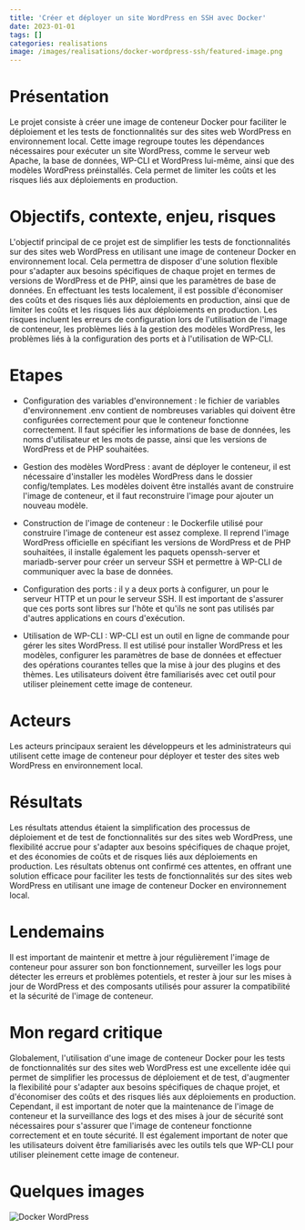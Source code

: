 ```yaml
---
title: 'Créer et déployer un site WordPress en SSH avec Docker'
date: 2023-01-01
tags: []
categories: realisations
image: /images/realisations/docker-wordpress-ssh/featured-image.png
---
```


# Présentation

Le projet consiste à créer une image de conteneur Docker pour faciliter le déploiement et les tests de fonctionnalités sur des sites web WordPress en environnement local. Cette image regroupe toutes les dépendances nécessaires pour exécuter un site WordPress, comme le serveur web Apache, la base de données, WP-CLI et WordPress lui-même, ainsi que des modèles WordPress préinstallés. Cela permet de limiter les coûts et les risques liés aux déploiements en production.

# Objectifs, contexte, enjeu, risques

L'objectif principal de ce projet est de simplifier les tests de fonctionnalités sur des sites web WordPress en utilisant une image de conteneur Docker en environnement local. Cela permettra de disposer d'une solution flexible pour s'adapter aux besoins spécifiques de chaque projet en termes de versions de WordPress et de PHP, ainsi que les paramètres de base de données. En effectuant les tests localement, il est possible d'économiser des coûts et des risques liés aux déploiements en production, ainsi que de limiter les coûts et les risques liés aux déploiements en production. Les risques incluent les erreurs de configuration lors de l'utilisation de l'image de conteneur, les problèmes liés à la gestion des modèles WordPress, les problèmes liés à la configuration des ports et à l'utilisation de WP-CLI.

# Etapes

- Configuration des variables d'environnement : le fichier de variables d'environnement .env contient de nombreuses variables qui doivent être configurées correctement pour que le conteneur fonctionne correctement. Il faut spécifier les informations de base de données, les noms d'utilisateur et les mots de passe, ainsi que les versions de WordPress et de PHP souhaitées.

- Gestion des modèles WordPress : avant de déployer le conteneur, il est nécessaire d'installer les modèles WordPress dans le dossier config/templates. Les modèles doivent être installés avant de construire l'image de conteneur, et il faut reconstruire l'image pour ajouter un nouveau modèle.

- Construction de l'image de conteneur : le Dockerfile utilisé pour construire l'image de conteneur est assez complexe. Il reprend l'image WordPress officielle en spécifiant les versions de WordPress et de PHP souhaitées, il installe également les paquets openssh-server et mariadb-server pour créer un serveur SSH et permettre à WP-CLI de communiquer avec la base de données.

- Configuration des ports : il y a deux ports à configurer, un pour le serveur HTTP et un pour le serveur SSH. Il est important de s'assurer que ces ports sont libres sur l'hôte et qu'ils ne sont pas utilisés par d'autres applications en cours d'exécution.

- Utilisation de WP-CLI : WP-CLI est un outil en ligne de commande pour gérer les sites WordPress. Il est utilisé pour installer WordPress et les modèles, configurer les paramètres de base de données et effectuer des opérations courantes telles que la mise à jour des plugins et des thèmes. Les utilisateurs doivent être familiarisés avec cet outil pour utiliser pleinement cette image de conteneur.

# Acteurs

Les acteurs principaux seraient les développeurs et les administrateurs qui utilisent cette image de conteneur pour déployer et tester des sites web WordPress en environnement local.

# Résultats

Les résultats attendus étaient la simplification des processus de déploiement et de test de fonctionnalités sur des sites web WordPress, une flexibilité accrue pour s'adapter aux besoins spécifiques de chaque projet, et des économies de coûts et de risques liés aux déploiements en production. Les résultats obtenus ont confirmé ces attentes, en offrant une solution efficace pour faciliter les tests de fonctionnalités sur des sites web WordPress en utilisant une image de conteneur Docker en environnement local.

# Lendemains

Il est important de maintenir et mettre à jour régulièrement l'image de conteneur pour assurer son bon fonctionnement, surveiller les logs pour détecter les erreurs et problèmes potentiels, et rester à jour sur les mises à jour de WordPress et des composants utilisés pour assurer la compatibilité et la sécurité de l'image de conteneur.

# Mon regard critique

Globalement, l'utilisation d'une image de conteneur Docker pour les tests de fonctionnalités sur des sites web WordPress est une excellente idée qui permet de simplifier les processus de déploiement et de test, d'augmenter la flexibilité pour s'adapter aux besoins spécifiques de chaque projet, et d'économiser des coûts et des risques liés aux déploiements en production. Cependant, il est important de noter que la maintenance de l'image de conteneur et la surveillance des logs et des mises à jour de sécurité sont nécessaires pour s'assurer que l'image de conteneur fonctionne correctement et en toute sécurité. Il est également important de noter que les utilisateurs doivent être familiarisés avec les outils tels que WP-CLI pour utiliser pleinement cette image de conteneur.

# Quelques images
![Docker WordPress](/images/realisations/docker-wordpress-ssh/buildssh-login.png)